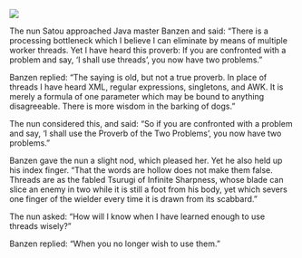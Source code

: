![](/pages/case-121/Thread.jpg)

The nun Satou approached Java master Banzen and said: “There is a processing bottleneck which I believe I can eliminate by means of multiple worker threads.  Yet I have heard this proverb: If you are confronted with a problem and say, ‘I shall use threads’, you now have two problems.”

Banzen replied: “The saying is old, but not a true proverb. In place of threads I have heard XML, regular expressions, singletons, and AWK. It is merely a formula of one parameter which may be bound to anything disagreeable.  There is more wisdom in the barking of dogs.”

The nun considered this, and said: “So if you are confronted with a problem and say, ‘I shall use the Proverb of the Two Problems’, you now have two problems.”

Banzen gave the nun a slight nod, which pleased her.  Yet he also held up his index finger.  “That the words are hollow does not make them false.  Threads are as the fabled Tsurugi of Infinite Sharpness, whose blade can slice an enemy in two while it is still a foot from his body, yet which severs one finger of the wielder every time it is drawn from its scabbard.”

The nun asked: “How will I know when I have learned enough to use threads wisely?”

Banzen replied: “When you no longer wish to use them.” 
